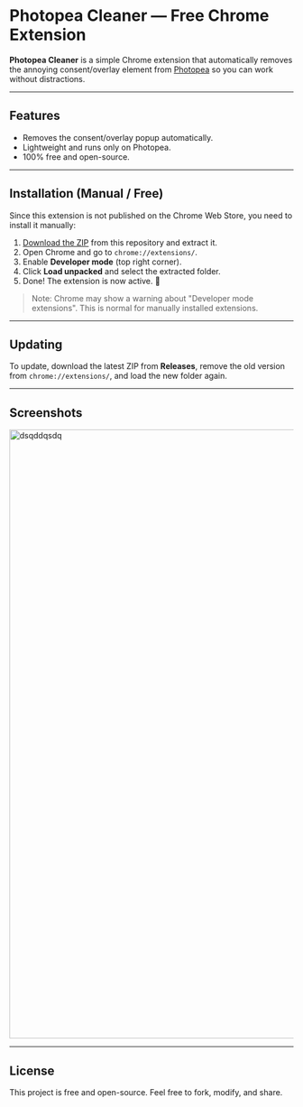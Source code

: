 # Photopea Cleaner — Free Chrome Extension

**Photopea Cleaner** is a simple Chrome extension that automatically removes the annoying consent/overlay element from [Photopea](https://www.photopea.com) so you can work without distractions.

---

## Features
- Removes the consent/overlay popup automatically.
- Lightweight and runs only on Photopea.
- 100% free and open-source.

---

## Installation (Manual / Free)
Since this extension is not published on the Chrome Web Store, you need to install it manually:

1. [Download the ZIP](../../releases) from this repository and extract it.  
2. Open Chrome and go to `chrome://extensions/`.  
3. Enable **Developer mode** (top right corner).  
4. Click **Load unpacked** and select the extracted folder.  
5. Done! The extension is now active. 🎉

> Note: Chrome may show a warning about "Developer mode extensions". This is normal for manually installed extensions.

---

## Updating
To update, download the latest ZIP from **Releases**, remove the old version from `chrome://extensions/`, and load the new folder again.

---

## Screenshots
<img width="1920" height="1080" alt="dsqddqsdq" src="https://github.com/user-attachments/assets/ff61137b-8a3f-4831-a206-9860c92a0c0d" />


---

## License
This project is free and open-source. Feel free to fork, modify, and share.
